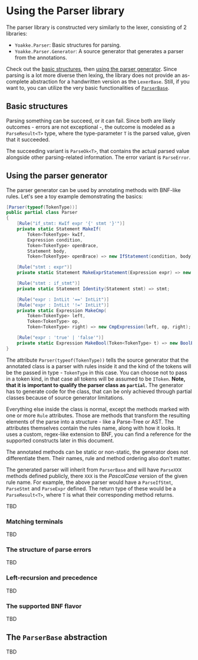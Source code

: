 # Using the Parser library
The parser library is constructed very similarly to the lexer, consisting of 2 libraries:
 * `Yoakke.Parser`: Basic structures for parsing.
 * `Yoakke.Parser.Generator`: A source generator that generates a parser from the annotations.

Check out the [basic structures](#basic-structures), then [using the parser generator](#using-the-parser-generator). Since parsing is a lot more diverse then lexing, the library does not provide an as-complete abstraction for a handwritten version as the `LexerBase`. Still, if you want to, you can utilize the very basic functionalities of [`ParserBase`](#the-parserbase-abstraction).

## Basic structures
Parsing something can be succeed, or it can fail. Since both are likely outcomes - errors are not exceptional -, the outcome is modeled as a `ParseResult<T>` type, where the type-parameter `T` is the parsed value, given that it succeeded.

The succeeding variant is `ParseOk<T>`, that contains the actual parsed value alongside other parsing-related information. The error variant is `ParseError`.

## Using the parser generator
The parser generator can be used by annotating methods with BNF-like rules. Let's see a toy example demonstrating the basics:
```csharp
[Parser(typeof(TokenType))]
public partial class Parser
{
    [Rule("if_stmt: KwIf expr '{' stmt '}'")]
    private static Statement MakeIf(
        Token<TokenType> kwIf, 
        Expression condition,
        Token<TokenType> openBrace,
        Statement body,
        Token<TokenType> openBrace) => new IfStatement(condition, body);	

    [Rule("stmt : expr")]
    private static Statement MakeExprStatement(Expression expr) => new ExprStatement(expr);

    [Rule("stmt : if_stmt")]
    private static Statement Identity(Statement stmt) => stmt;

    [Rule("expr : IntLit '==' IntLit")]
    [Rule("expr : IntLit '!=' IntLit")]
    private static Expression MakeCmp(
        Token<TokenType> left, 
        Token<TokenType> op, 
        Token<TokenType> right) => new CmpExpression(left, op, right);

    [Rule("expr : 'true' | 'false'")]
    private static Expression MakeBool(Token<TokenType> t) => new BoolExpression(t);
}
```
The attribute `Parser(typeof(TokenType))` tells the source generator that the annotated class is a parser with rules inside it and the kind of the tokens will be the passed in type - `TokenType` in this case. You can choose not to pass in a token kind, in that case all tokens will be assumed to be `IToken`. **Note, that it is important to qualify the parser class as `partial`.** The generator has to generate code for the class, that can be only achieved through partial classes because of source generator limitations.

Everything else inside the class is normal, except the methods marked with one or more `Rule` attributes. Those are methods that transform the resulting elements of the parse into a structure - like a Parse-Tree or AST. The attributes themselves contain the rules name, along with how it looks. It uses a custom, regex-like extension to BNF, you can find a reference for the supported constructs later in this document.

The annotated methods can be static or non-static, the generator does not differentiate them. Their names, rule and method ordering also don't matter.

The generated parser will inherit from `ParserBase` and will have `ParseXXX` methods defined publicly, there `XXX` is the _PascalCase_ version of the given rule name. For example, the above parser would have a `ParseIfStmt`, `ParseStmt` and `ParseExpr` defined. The return type of these would be a `ParseResult<T>`, where `T` is what their corresponding method returns.

TBD

### Matching terminals

TBD

### The structure of parse errors

TBD

### Left-recursion and precedence

TBD

### The supported BNF flavor

TBD

## The `ParserBase` abstraction

TBD